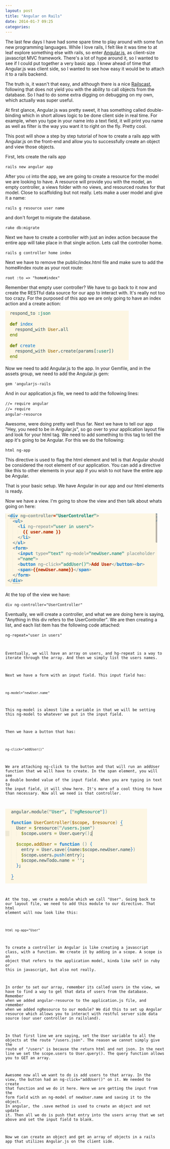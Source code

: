 ```yaml
---
layout: post
title: "Angular on Rails"
date: 2014-01-7 09:25
categories:
---
```

The last few days I have had some spare time to play around with some fun new programming languages.  While I love rails, I felt like it was time to at leaf explore something else with rails, so enter [Angular.js](http://angularjs.org/), as client-size javascript MVC framework.  There's a lot of hype around it, so I wanted to see if I could put together a very basic app.  I knew ahead of time that Angular.js was client side, so I wanted to see how easy it would be to attach it to a rails backend.

The truth is, it wasn't that easy, and although there is a nice [Railscast](http://railscasts.com/episodes/405-angularjs), following that does not yield you with the ability to call objects from the database.  So I had to do some extra digging on debugging on my own, which actually was super useful.

At first glance, Angular.js was pretty sweet, it has something called double-binding which in short allows logic to be done client side in real time.  For example, when you type in your name into a text field, it will print you name as well as filter is the way you want it to right on the fly.  Pretty cool.

This post will show a step by step tutorial of how to create a rails app with Angular.js on the front-end and allow you to successfully create an object and view those objects.

First, lets create the rails app

<code>rails new angular app</code> 

After you <code>cd</code> into the app, we are going to create a resource for the model we are looking to have.  A resource will provide you with the model, an empty controller, a views folder with no views, and resourced routes for that model.  Close to scaffolding but not really.  Lets make a user model and give it a name:

<code>rails g resource user name</code>

and don't forget to migrate the database.

<code>rake db:migrate</code>

Next we have to create a controller with just an index action because the entire app will take place in that single action.  Lets call the controller home.

<code>rails g controller home index</code>

Next we have to remove the public/index.html file and make sure to add the home#index route as your root route:

<code>root :to => "home#index"</code>

Remember that empty user controller?  We have to go back to it now and create the RESTful data source for our app to interact with.  It's really not too too crazy.  For the purposed of this app we are only going to have an index action and a create action:

![My params](/images/angularcontroller.png)

Now we need to add Angular.js to the app.  In your Gemfile, and in the assets group, we need to add the Angular.js gem:

<code>gem 'angularjs-rails</code>

And in our application.js file, we need to add the following lines:

<code>//= require angular</code><br>
<code>//= require angular-resource</code>

Awesome, were doing pretty well thus far.  Next we have to tell our app "Hey, you need to be in Angular.js", so go over to your application layout file and look for your html tag.  We need to add something to this tag to tell the app it's going to be Angular.  For this we do the following:

<code>html ng-app</code>

This directive is used to flag the html element and tell is that Angular should be considered the root element of our application.  You can add a directive like this to other elements in your app if you wish to not have the entire app be Angular.

That is your basic setup.  We have Angular in our app and our html elements is ready.

Now we have a view.  I'm going to show the view and then talk about whats going on here:

![My params](/images/angularview.png)

At the top of the view we have:

<code>div ng-controller="UserController"</code>

Eventually, we will create a controller, and what we are doing here is saying, "Anything in this div refers to the UserController".  We are then creating a list, and each list item has the following code attached:

<code>ng-repeat="user in users"

Eventually, we will have an array on users, and hg-repeat is a way to iterate through the array.  And then we simply list the users names.

Next we have a form with an input field.  This input field has:

<code>ng-model="newUser.name"</code>

This ng-model is almost like a variable in that we will be setting this ng-model to whatever we put in the input field.

Then we have a button that has:

<code>ng-click="addUser()"</code>

We are attaching ng-click to the button and that will run an addUser function that we will have to create.  In the span element, you will see a double bonded value of the input field.  When you are typing in text to the input field, it will show here.  It's more of a cool thing to have than necessary.  Now all we need is that controller.

![My params](/images/angularmodule.png)

At the top, we create a module which we call "User".  Going back to our layout file, we need to add this module to our directive.  That html element will now look like this:

<code>html ng-app="User"</code>

To create a controller in Angular is like creating a javascript class, with a function.  We create it by adding in a scope.  A scope is an object that refers to the application model, kinda like self in ruby or this in javascript, but also not really.  

In order to set our array, remember its called users in the view, we have to find a way to get that data of users from the database.  Remember when we added angular-resource to the application.js file, and remember when we added ngResource to our module?  We did this to set up Angular resource which allows you to interact with restful server side data source (our user controller in railsland).

In that first line we are saying, set the User variable to all the objects at the route "/users.json".  The reason we cannot simply give the route of "/users" is because the return html and not json.  In the next line we set the scope.users to User.query().  The query function allows you to GET an array.

Awesome now all we want to do is add users to that array.  In the view, the button had an ng-click="addUser()" on it.  We needed to create that function and we do it here.  Here we are getting the input from the form field with an ng-model of newUser.name and saving it to the object.  In angular, the .save method is used to create an object and not update it.  Then all we do is push that entry into the users array that we set above and set the input field to blank.

Now we can create an object and get an array of objects in a rails app that utilizes Angular.js on the client side.